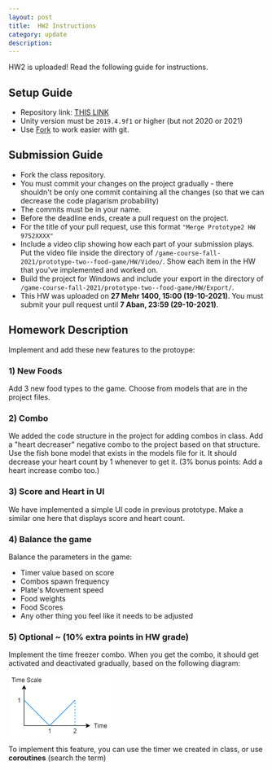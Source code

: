 ```yaml
---
layout: post
title:  HW2 Instructions
category: update 
description: 
---
```

HW2 is uploaded! Read the following guide for instructions.

## Setup Guide
- Repository link: [THIS LINK](https://github.com/amuuu/game-course-fall-2021)
- Unity version must be `2019.4.9f1` or higher (but not 2020 or 2021)
- Use [Fork](https://git-fork.com/) to work easier with git.

## Submission Guide

- Fork the class repository.
- You must commit your changes on the project gradually - there shouldn't be only one commit containing all the changes (so that we can decrease the code plagarism probability)
- The commits must be in your name.
- Before the deadline ends, create a pull request on the project.
- For the title of your pull request, use this format `"Merge Prototype2 HW 9752XXXX"`
- Include a video clip showing how each part of your submission plays. Put the video file inside the directory of `/game-course-fall-2021/prototype-two--food-game/HW/Video/`. Show each item in the HW that you've implemented and worked on.
- Build the project for Windows and include your export in the directory of  `/game-course-fall-2021/prototype-two--food-game/HW/Export/`.
- This HW was uploaded on **27 Mehr 1400, 15:00 (19-10-2021)**. You must submit your pull request until **7 Aban, 23:59 (29-10-2021)**.

## Homework Description

Implement and add these new features to the protoype:

### 1) New Foods

Add 3 new food types to the game. Choose from models that are in the project files.

### 2) Combo

We added the code structure in the project for adding combos in class. Add a "heart decreaser" negative combo to the project based on that structure. Use the fish bone model that exists in the models file for it. It should decrease your heart count by 1 whenever to get it. (3% bonus points: Add a heart increase combo too.)

### 3) Score and Heart in UI

We have implemented a simple UI code in previous prototype. Make a similar one here that displays score and heart count.

### 4) Balance the game

Balance the parameters in the game:

- Timer value based on score
- Combos spawn frequency
- Plate's Movement speed
- Food weights
- Food Scores
- Any other thing you feel like it needs to be adjusted

### 5) Optional ~ (10% extra points in HW grade)

Implement the time freezer combo. When you get the combo, it should get activated and deactivated gradually, based on the following diagram:

![Time Diagram](https://github.com/amuuu/game-course-fall-2021/blob/main/docs/assets/img/hw2-7.png?raw=true)

To implement this feature, you can use the timer we created in class, or use **coroutines** (search the term)
